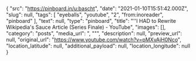 {
  "src": "https://pinboard.in/u:bascht",
  "date": "2021-01-10T15:51:42.000Z",
  "slug": null,
  "tags": [
    "eyeballs",
    "youtube",
    "2",
    "from:inoreader",
    "pinboard"
  ],
  "text": null,
  "type": "pinboard",
  "title": "''I HAD to Rewrite Wikipedia's Sauce Article (Series Finale) - YouTube",
  "images": [],
  "category": "posts",
  "media_url": ", \"\"",
  "description": null,
  "preview_url": null,
  "original_url": "https://www.youtube.com/watch?v=pMXvAjH0Nco",
  "location_latitude": null,
  "additional_payload": null,
  "location_longitude": null
}